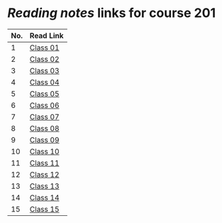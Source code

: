 # _Reading notes_ links for course 201

| **No.** | **Read Link**                                                                      |
| ------- | ---------------------------------------------------------------------------------- |
| 1       | [Class 01](https://ahmadjlallad.github.io/reading-notes/reading-notes301/class-01) |
| 2       | [Class 02](https://ahmadjlallad.github.io/reading-notes/reading-notes301/class-02) |
| 3       | [Class 03](https://ahmadjlallad.github.io/reading-notes/reading-notes301/class-03) |
| 4       | [Class 04](https://ahmadjlallad.github.io/reading-notes/reading-notes301/class-04) |
| 5       | [Class 05](https://ahmadjlallad.github.io/reading-notes/reading-notes301/class-05) |
| 6       | [Class 06](https://ahmadjlallad.github.io/reading-notes/reading-notes301/class-06) |
| 7       | [Class 07](https://ahmadjlallad.github.io/reading-notes/reading-notes301/class-07) |
| 8       | [Class 08](https://ahmadjlallad.github.io/reading-notes/reading-notes301/class-08) |
| 9       | [Class 09](https://ahmadjlallad.github.io/reading-notes/reading-notes301/class-09) |
| 10      | [Class 10](https://ahmadjlallad.github.io/reading-notes/reading-notes301/class-10) |
| 11      | [Class 11](https://ahmadjlallad.github.io/reading-notes/reading-notes301/class-11) |
| 12      | [Class 12](https://ahmadjlallad.github.io/reading-notes/reading-notes301/class-12) |
| 13      | [Class 13](https://ahmadjlallad.github.io/reading-notes/reading-notes301/class-13) |
| 14      | [Class 14](https://ahmadjlallad.github.io/reading-notes/reading-notes301/class-14) |
| 15      | [Class 15](https://ahmadjlallad.github.io/reading-notes/reading-notes301/class-15) |
